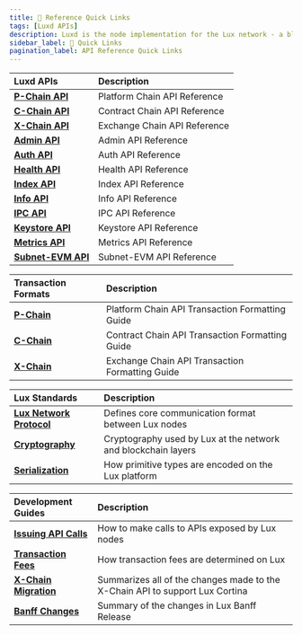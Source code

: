 ```yaml
---
title: 🔗 Reference Quick Links
tags: [Luxd APIs]
description: Luxd is the node implementation for the Lux network - a blockchain platform with high throughput and blazing fast transactions. This page is overview of the APIs associated with Luxd. 
sidebar_label: 🔗 Quick Links
pagination_label: API Reference Quick Links
---
```


| Luxd APIs       | Description  |
| :------------------------------------------------- | :-------------------------------------------------------------------------------------------------------------------------------------------------- |
| [**P-Chain API**](/reference/luxd/p-chain/api.md)      | Platform Chain API Reference |
| [**C-Chain API**](/reference/luxd/c-chain/api.md)      | Contract Chain API Reference |
| [**X-Chain API**](/reference/luxd/x-chain/api.md)      | Exchange Chain API Reference |
| [**Admin API**](/reference/luxd/admin-api.md)      | Admin API Reference |
| [**Auth API**](/reference/luxd/auth-api.md)      | Auth API Reference |
| [**Health API**](/reference/luxd/health-api.md)      | Health API Reference |
| [**Index API**](/reference/luxd/index-api.md)      | Index API Reference |
| [**Info API**](/reference/luxd/info-api.md)      | Info API Reference |
| [**IPC API**](/reference/luxd/ipc-api.md)      | IPC API Reference |
| [**Keystore API**](/reference/luxd/keystore-api.md)      | Keystore API Reference |
| [**Metrics API**](/reference/luxd/metrics-api.md)      | Metrics API Reference |
| [**Subnet-EVM API**](/reference/subnet-evm/api.md)      | Subnet-EVM API Reference |

| Transaction Formats      | Description  |
| :------------------------------------------------- | :-------------------------------------------------------------------------------------------------------------------------------------------------- |
| [**P-Chain**](/reference/luxd/p-chain/txn-format.md)      | Platform Chain API Transaction Formatting Guide |
| [**C-Chain**](/reference/luxd/c-chain/txn-format.md)      | Contract Chain API Transaction Formatting Guide |
| [**X-Chain**](/reference/luxd/x-chain/txn-format.md)      | Exchange Chain API Transaction Formatting Guide |

| Lux Standards      | Description  |
| :------------------------------------------------- | :-------------------------------------------------------------------------------------------------------------------------------------------------- |
| [**Lux Network Protocol**](/reference/standards/network-protocol.md)      | Defines core communication format between Lux nodes |
| [**Cryptography**](/reference/standards/cryptographic-primitives.md)      | Cryptography used by Lux at the network and blockchain layers |
| [**Serialization**](/reference/standards/serialization-primitives.md)      | How primitive types are encoded on the Lux platform |

| Development Guides      | Description  |
| :------------------------------------------------- | :-------------------------------------------------------------------------------------------------------------------------------------------------- |
| [**Issuing API Calls**](/reference/standards/guides/issuing-api-calls.md)      | How to make calls to APIs exposed by Lux nodes |
| [**Transaction Fees**](/reference/standards/guides/txn-fees.md)      | How transaction fees are determined on Lux |
| [**X-Chain Migration**](/reference/standards/guides/x-chain-migration.md)      | Summarizes all of the changes made to the X-Chain API to support Lux Cortina |
| [**Banff Changes**](/reference/standards/guides/banff-changes.md)      | Summary of the changes in Lux Banff Release |


